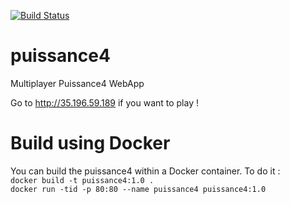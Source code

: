 [![Build Status](https://travis-ci.org/erandu/puissance4.svg?branch=master)](https://travis-ci.org/erandu/puissance4)

# puissance4
Multiplayer Puissance4 WebApp

Go to http://35.196.59.189 if you want to play !


# Build using Docker

You can build the puissance4 within a Docker container. To do it :   
`docker build -t puissance4:1.0 .`  
`docker run -tid -p 80:80 --name puissance4 puissance4:1.0`
